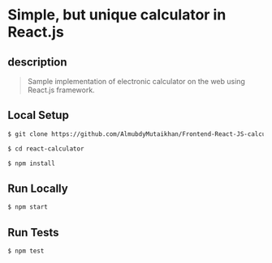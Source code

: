 # Simple, but unique calculator in React.js

## description
> Sample implementation of electronic calculator on the web using React.js framework.
> 
## Local Setup

```sh
$ git clone https://github.com/AlmubdyMutaikhan/Frontend-React-JS-calculator.git
```

```sh
$ cd react-calculator
```

```sh
$ npm install
```

## Run Locally

```sh
$ npm start
```

## Run Tests

```sh
$ npm test
```
